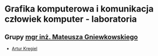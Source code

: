 # Grafika komputerowa i komunikacja człowiek komputer - laboratoria

## Grupy [mgr inż. Mateusza Gniewkowskiego](https://gniewkowski.wroclaw.pl/)

- [Artur Kręgiel](https://github.com/Ite-2022-pwr/sem5-gkikck-lab-ak)
